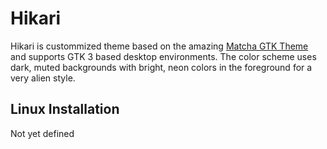 # Hikari
Hikari is custommized theme based on the amazing [Matcha GTK Theme](https://github.com/vinceliuice/matcha) and supports GTK 3 based desktop environments.
The color scheme uses dark, muted backgrounds with bright, neon colors in the foreground for a very alien style.

## Linux Installation
Not yet defined
